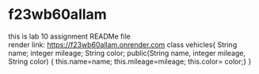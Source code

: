 # f23wb60allam
this is lab 10 assignment READMe file <br>
render link: https://f23wb60allam.onrender.com
class vehicles{ String name; integer mileage; String color; public(String name, integer mileage, String color) { this.name=name; this.mileage=mileage; this.color= color;} }